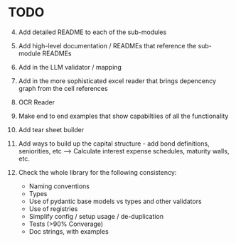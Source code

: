 # TODO

4. Add detailed README to each of the sub-modules
8. Add high-level documentation / READMEs that reference the sub-module READMEs

6. Add in the LLM validator / mapping 
7. Add in the more sophisticated excel reader that brings depencency graph from the cell references
13. OCR Reader

9. Make end to end examples that show capabiltiies of all the functionality
10. Add tear sheet builder

11. Add ways to build up the capital structure - add bond definitions, seniorities, etc --> Calculate interest expense schedules, maturity walls, etc. 

12. Check the whole library for the following consistency:
    - Naming conventions
    - Types 
    - Use of pydantic base models vs types and other validators
    - Use of registries 
    - Simplify config / setup usage / de-duplication
    - Tests (>90% Converage)
    - Doc strings, with examples

